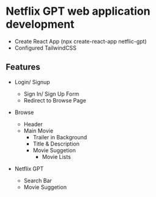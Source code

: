 # Netflix GPT web application development

- Create React App (npx create-react-app netflic-gpt)
- Configured TailwindCSS


## Features
- Login/ Signup
    - Sign In/ Sign Up Form
    - Redirect to Browse Page

- Browse
    - Header
    - Main Movie
        - Trailer in Background
        - Title & Description
        - Movie Suggetion 
            - Movie Lists 
    
- Netflix GPT
    - Search Bar
    - Movie Suggetion
